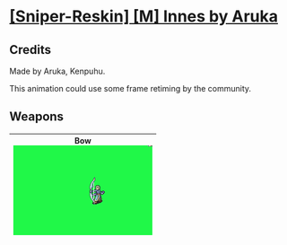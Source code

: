 # [\[Sniper-Reskin\] \[M\] Innes by Aruka](./)
## Credits

Made by Aruka, Kenpuhu.

This animation could use some frame retiming by the community.

## Weapons

| <b>Bow</b><br/><img alt="Bow animation" src="./5.%20Bow/Bow.gif"/> |
| :---: |

